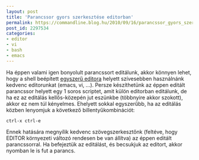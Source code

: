 ```yaml
---
layout: post
title: 'Parancssor gyors szerkesztése editorban'
permalink: https://commandline.blog.hu/2010/09/16/parancssor_gyors_szerkesztese_editorban
post_id: 2297534
categories: 
- editor
- vi
- bash
- emacs
---
```


Ha éppen valami igen bonyolult parancssort editálunk, akkor könnyen lehet, hogy a shell beépített 
[egyszerű editora](http://commandline.blog.hu/2010/04/23/bash_soreditalas) helyett szívesebben használnánk kedvenc editorunkat (emacs, vi, ...). Persze készíthetünk az éppen editált parancssor helyett egy 1 soros scriptet, amit külön editorban editálunk, de ha ez az editálás kellős-közepén jut eszünkbe (többnyire akkor szokott), akkor ez nem túl kényelmes. 
Ehelyett sokkal egyszerűbb, ha az editálás közben lenyomjuk a következő billentyűkombinációt: 
```
ctrl-x ctrl-e
``` 
Ennek hatására megnyílik kedvenc szövegszerkesztőnk (feltéve, hogy EDITOR környezeti változó rendesen be van állítva) az éppen editált parancssorral. Ha befejeztük az editálást, és becsukjuk az editort, akkor nyomban le is fut a parancs.